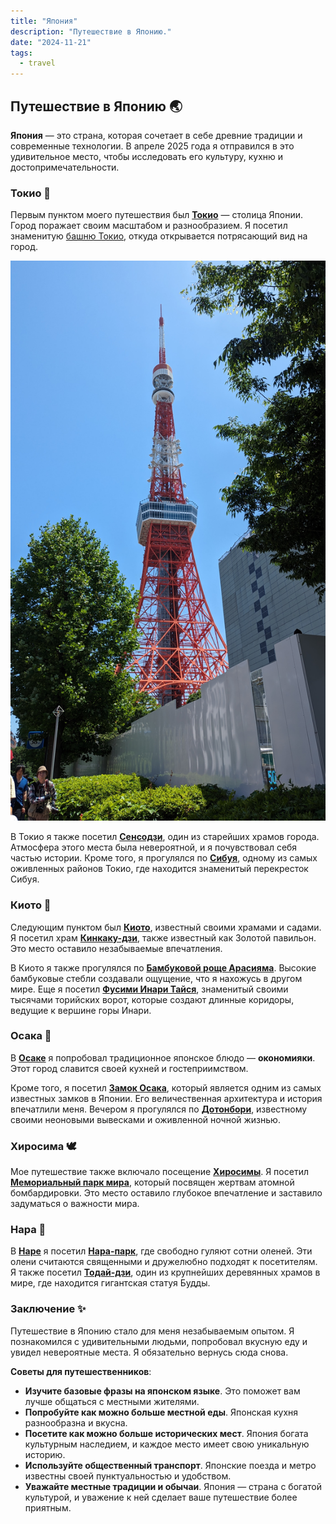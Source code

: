```yaml
---
title: "Япония"
description: "Путешествие в Японию."
date: "2024-11-21"
tags:
  - travel
---
```


## Путешествие в Японию 🌏

**Япония** — это страна, которая сочетает в себе древние традиции и современные технологии. В апреле 2025 года я отправился в это удивительное место, чтобы исследовать его культуру, кухню и достопримечательности.

### Токио 🗼

Первым пунктом моего путешествия был **[Токио](https://ru.wikipedia.org/wiki/Токио)** — столица Японии. Город поражает своим масштабом и разнообразием. Я посетил знаменитую [башню Токио](https://ru.wikipedia.org/wiki/Токийская_телебашня), откуда открывается потрясающий вид на город.

![Tokyo Tower](./japan1.jpg)

В Токио я также посетил **[Сенсодзи](https://ru.wikipedia.org/wiki/Сэнсо-дзи)**, один из старейших храмов города. Атмосфера этого места была невероятной, и я почувствовал себя частью истории. Кроме того, я прогулялся по **[Сибуя](https://ru.wikipedia.org/wiki/Сибуя_(район))**, одному из самых оживленных районов Токио, где находится знаменитый перекресток Сибуя.

### Киото 🏯

Следующим пунктом был **[Киото](https://ru.wikipedia.org/wiki/Киото)**, известный своими храмами и садами. Я посетил храм **[Кинкаку-дзи](https://ru.wikipedia.org/wiki/Кинкаку-дзи)**, также известный как Золотой павильон. Это место оставило незабываемые впечатления.

В Киото я также прогулялся по **[Бамбуковой роще Арасияма](https://ru.wikipedia.org/wiki/Арасияма)**. Высокие бамбуковые стебли создавали ощущение, что я нахожусь в другом мире. Еще я посетил **[Фусими Инари Тайся](https://ru.wikipedia.org/wiki/Фусими_Инари-тайся)**, знаменитый своими тысячами торийских ворот, которые создают длинные коридоры, ведущие к вершине горы Инари.

### Осака 🍜

В **[Осаке](https://ru.wikipedia.org/wiki/Осака)** я попробовал традиционное японское блюдо — **окономияки**. Этот город славится своей кухней и гостеприимством.

Кроме того, я посетил **[Замок Осака](https://ru.wikipedia.org/wiki/Замок_Осака)**, который является одним из самых известных замков в Японии. Его величественная архитектура и история впечатлили меня. Вечером я прогулялся по **[Дотонбори](https://ru.wikipedia.org/wiki/Дотонбори)**, известному своими неоновыми вывесками и оживленной ночной жизнью.

### Хиросима 🕊️

Мое путешествие также включало посещение **[Хиросимы](https://ru.wikipedia.org/wiki/Хиросима)**. Я посетил **[Мемориальный парк мира](https://ru.wikipedia.org/wiki/Мемориальный_парк_мира)**, который посвящен жертвам атомной бомбардировки. Это место оставило глубокое впечатление и заставило задуматься о важности мира.

### Нара 🦌

В **[Наре](https://ru.wikipedia.org/wiki/Нара)** я посетил **[Нара-парк](https://ru.wikipedia.org/wiki/Нара-парк)**, где свободно гуляют сотни оленей. Эти олени считаются священными и дружелюбно подходят к посетителям. Я также посетил **[Тодай-дзи](https://ru.wikipedia.org/wiki/Тодай-дзи)**, один из крупнейших деревянных храмов в мире, где находится гигантская статуя Будды.

### Заключение ✨

Путешествие в Японию стало для меня незабываемым опытом. Я познакомился с удивительными людьми, попробовал вкусную еду и увидел невероятные места. Я обязательно вернусь сюда снова.

**Советы для путешественников**:
- **Изучите базовые фразы на японском языке**. Это поможет вам лучше общаться с местными жителями.
- **Попробуйте как можно больше местной еды**. Японская кухня разнообразна и вкусна.
- **Посетите как можно больше исторических мест**. Япония богата культурным наследием, и каждое место имеет свою уникальную историю.
- **Используйте общественный транспорт**. Японские поезда и метро известны своей пунктуальностью и удобством.
- **Уважайте местные традиции и обычаи**. Япония — страна с богатой культурой, и уважение к ней сделает ваше путешествие более приятным.
